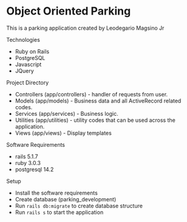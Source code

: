 # Object Oriented Parking

This is a parking application created by Leodegario Magsino Jr

Technologies
* Ruby on Rails
* PostgreSQL
* Javascript
* JQuery

Project Directory
* Controllers (app/controllers) - handler of requests from user.
* Models (app/models) - Business data and all ActiveRecord related codes.
* Services (app/services) - Business logic.
* Utilities (app/utilities) - utility codes that can be used across the application.
* Views (app/views) - Display templates

Software Requirements
* rails 5.1.7
* ruby 3.0.3
* postgresql 14.2

Setup
* Install the software requirements
* Create database (parking_development)
* Run `rails db:migrate` to create database structure
* Run `rails s` to start the application
